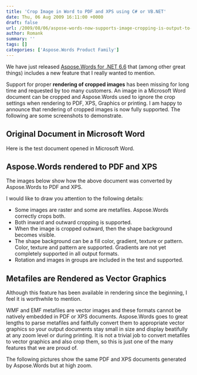 ```yaml
---
title: 'Crop Image in Word to PDF and XPS using C# or VB.NET'
date: Thu, 06 Aug 2009 16:11:00 +0000
draft: false
url: /2009/08/06/aspose-words-now-supports-image-cropping-is-output-to-pdf-xps-printing-and-images/
author: Romank
summary: ''
tags: []
categories: ['Aspose.Words Product Family']
---
```


We have just released [Aspose.Words for .NET 6.6][1] that (among other great things) includes a new feature that I really wanted to mention.

Support for proper **rendering of cropped images** has been missing for long time and requested by too many customers. An image in a Microsoft Word document can be cropped and Aspose.Words used to ignore the crop settings when rendering to PDF, XPS, Graphics or printing. I am happy to announce that rendering of cropped images is now fully supported. The following are some screenshots to demonstrate.

## Original Document in Microsoft Word

Here is the test document opened in Microsoft Word.

## Aspose.Words rendered to PDF and XPS

The images below show how the above document was converted by Aspose.Words to PDF and XPS.

I would like to draw you attention to the following details:

*   Some images are raster and some are metafiles. Aspose.Words correctly crops both.
*   Both inward and outward cropping is supported.
*   When the image is cropped outward, then the shape background becomes visible.
*   The shape background can be a fill color, gradient, texture or pattern. Color, texture and pattern are supported. Gradients are not yet completely supported in all output formats.
*   Rotation and images in groups are included in the test and supported.

## Metafiles are Rendered as Vector Graphics

Although this feature has been available in rendering since the beginning, I feel it is worthwhile to mention.

WMF and EMF metafiles are vector images and these formats cannot be natively embedded in PDF or XPS documents. Aspose.Words goes to great lengths to parse metafiles and faitfully convert them to appropriate vector graphics so your output documents stay small in size and display beatifully at any zoom level or during printing. It is not a trivial job to convert metafiles to vector graphics and also crop them, so this is just one of the many features that we are proud of.

The following pictures show the same PDF and XPS documents generated by Aspose.Words but at high zoom.




[1]: https://downloads.aspose.com/words/net




